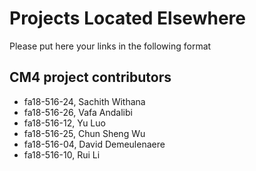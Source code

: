 # Projects Located Elsewhere

Please put here your links in the following format

## CM4 project contributors

* fa18-516-24, Sachith Withana
* fa18-516-26, Vafa Andalibi
* fa18-516-12, Yu Luo
* fa18-516-25, Chun Sheng Wu
* fa18-516-04, David Demeulenaere
* fa18-516-10, Rui Li




